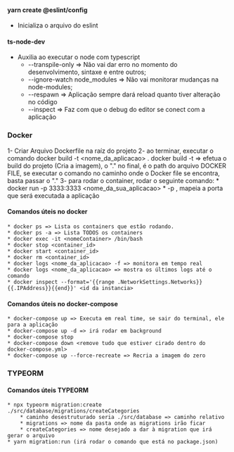 #### yarn create @eslint/config 
* Inicializa o arquivo do eslint

#### ts-node-dev
* Auxilia ao executar o node com typescript
    *   --transpile-only => Não vai dar erro no momento do desenvolvimento, sintaxe e entre outros;
    * --ignore-watch node_modules => Não vai monitorar mudanças na node-modules;
    * --respawn => Aplicação sempre dará reload quanto tiver alteração no código
    * --inspect => Faz com que o debug do editor se conect com a aplicação
        

### Docker
1- Criar Arquivo Dockerfile na raíz do projeto
2- ao terminar, executar o comando docker build -t <nome_da_aplicacao> .
    docker build -t => efetua o build do projeto (Cria a imagem), o "." no final, é o path do arquivo DOCKER FILE, 
    se executar o comando no caminho onde o Docker file se encontra, basta passar o "."
3- para rodar o container, rodar o seguinte comando:
    * docker run -p 3333:3333 <nome_da_sua_aplicacao>
        * -p <porta> <nomeImagem>, mapeia a porta que será executada a aplicação 

#### Comandos úteis no docker
    * docker ps => Lista os containers que estão rodando.
    * docker ps -a => Lista TODOS os containers
    * docker exec -it <nomeContainer> /bin/bash 
    * docker stop <container_id>
    * docker start <container_id>
    * docker rm <container_id>
    * docker logs <nome_da_aplicacao> -f => monitora em tempo real
    * docker logs <nome_da_aplicacao> => mostra os últimos logs até o comando
    * docker inspect --format='{{range .NetworkSettings.Networks}}{{.IPAddress}}{{end}}' <id da instancia>

#### Comandos úteis no docker-compose
    * docker-compose up => Executa em real time, se sair do terminal, ele para a aplicação
    * docker-compose up -d => irá rodar em background
    * docker-compose stop
    * docker-compose down <remove tudo que estiver cirado dentro do docker-compose.yml>
    * docker-compose up --force-recreate => Recria a imagem do zero

### TYPEORM

#### Comandos úteis TYPEORM
    * npx typeorm migration:create  ./src/database/migrations/createCategories
        * caminho desestruturado seria ./src/database => caminho relativo
        * migrations => nome da pasta onde as migrations irão ficar
        * createCategories => nome desejado a dar à migration que irá gerar o arquivo
    * yarn migration:run (irá rodar o comando que está no package.json)